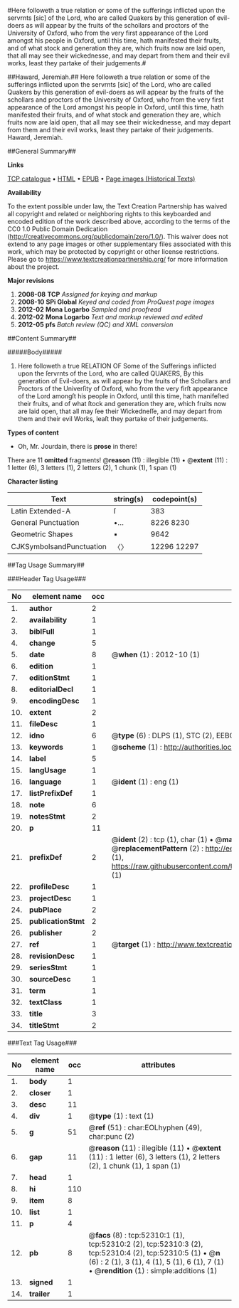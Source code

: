 #Here followeth a true relation or some of the sufferings inflicted upon the servrnts [sic] of the Lord, who are called Quakers by this generation of evil-doers as will appear by the fruits of the schollars and proctors of the University of Oxford, who from the very first appearance of the Lord amongst his people in Oxford, until this time, hath manifested their fruits, and of what stock and generation they are, which fruits now are laid open, that all may see their wickednesse, and may depart from them and their evil works, least they partake of their judgements.#

##Haward, Jeremiah.##
Here followeth a true relation or some of the sufferings inflicted upon the servrnts [sic] of the Lord, who are called Quakers by this generation of evil-doers as will appear by the fruits of the schollars and proctors of the University of Oxford, who from the very first appearance of the Lord amongst his people in Oxford, until this time, hath manifested their fruits, and of what stock and generation they are, which fruits now are laid open, that all may see their wickednesse, and may depart from them and their evil works, least they partake of their judgements.
Haward, Jeremiah.

##General Summary##

**Links**

[TCP catalogue](http://www.ota.ox.ac.uk/tcp/)  • 
[HTML](http://tei.it.ox.ac.uk/tcp/Texts-HTML/free/A43/A43408.html)  • 
[EPUB](http://tei.it.ox.ac.uk/tcp/Texts-EPUB/free/A43/A43408.epub) • 
[Page images (Historical Texts)](https://historicaltexts.jisc.ac.uk/eebo-12005832e)

**Availability**

To the extent possible under law, the Text Creation Partnership has waived all copyright and related or neighboring rights to this keyboarded and encoded edition of the work described above, according to the terms of the CC0 1.0 Public Domain Dedication (http://creativecommons.org/publicdomain/zero/1.0/). This waiver does not extend to any page images or other supplementary files associated with this work, which may be protected by copyright or other license restrictions. Please go to https://www.textcreationpartnership.org/ for more information about the project.

**Major revisions**

1. __2008-08__ __TCP__ *Assigned for keying and markup*
1. __2008-10__ __SPi Global__ *Keyed and coded from ProQuest page images*
1. __2012-02__ __Mona Logarbo__ *Sampled and proofread*
1. __2012-02__ __Mona Logarbo__ *Text and markup reviewed and edited*
1. __2012-05__ __pfs__ *Batch review (QC) and XML conversion*

##Content Summary##

#####Body#####

1. Here followeth a true RELATION OF Some of the Sufferings inflicted upon the ſervrnts of the Lord, who are called QUAKERS, By this generation of Evil-doers, as will appear by the fruits of the Schollars and Proctors of the Univerſity of Oxford, who from the very firſt appearance of the Lord amongſt his people in Oxford, until this time, hath manifeſted their fruits, and of what ſtock and generation they are, which fruits now are laid open, that all may ſee their Wickedneſſe, and may depart from them and their evil Works, leaſt they partake of their judgements.

**Types of content**

  * Oh, Mr. Jourdain, there is **prose** in there!

There are 11 **omitted** fragments! 
 @__reason__ (11) : illegible (11)  •  @__extent__ (11) : 1 letter (6), 3 letters (1), 2 letters (2), 1 chunk (1), 1 span (1)

**Character listing**


|Text|string(s)|codepoint(s)|
|---|---|---|
|Latin Extended-A|ſ|383|
|General Punctuation|•…|8226 8230|
|Geometric Shapes|▪|9642|
|CJKSymbolsandPunctuation|〈〉|12296 12297|

##Tag Usage Summary##

###Header Tag Usage###

|No|element name|occ|attributes|
|---|---|---|---|
|1.|__author__|2||
|2.|__availability__|1||
|3.|__biblFull__|1||
|4.|__change__|5||
|5.|__date__|8| @__when__ (1) : 2012-10 (1)|
|6.|__edition__|1||
|7.|__editionStmt__|1||
|8.|__editorialDecl__|1||
|9.|__encodingDesc__|1||
|10.|__extent__|2||
|11.|__fileDesc__|1||
|12.|__idno__|6| @__type__ (6) : DLPS (1), STC (2), EEBO-CITATION (1), OCLC (1), VID (1)|
|13.|__keywords__|1| @__scheme__ (1) : http://authorities.loc.gov/ (1)|
|14.|__label__|5||
|15.|__langUsage__|1||
|16.|__language__|1| @__ident__ (1) : eng (1)|
|17.|__listPrefixDef__|1||
|18.|__note__|6||
|19.|__notesStmt__|2||
|20.|__p__|11||
|21.|__prefixDef__|2| @__ident__ (2) : tcp (1), char (1)  •  @__matchPattern__ (2) : ([0-9\-]+):([0-9IVX]+) (1), (.+) (1)  •  @__replacementPattern__ (2) : http://eebo.chadwyck.com/downloadtiff?vid=$1&page=$2 (1), https://raw.githubusercontent.com/textcreationpartnership/Texts/master/tcpchars.xml#$1 (1)|
|22.|__profileDesc__|1||
|23.|__projectDesc__|1||
|24.|__pubPlace__|2||
|25.|__publicationStmt__|2||
|26.|__publisher__|2||
|27.|__ref__|1| @__target__ (1) : http://www.textcreationpartnership.org/docs/. (1)|
|28.|__revisionDesc__|1||
|29.|__seriesStmt__|1||
|30.|__sourceDesc__|1||
|31.|__term__|1||
|32.|__textClass__|1||
|33.|__title__|3||
|34.|__titleStmt__|2||


###Text Tag Usage###

|No|element name|occ|attributes|
|---|---|---|---|
|1.|__body__|1||
|2.|__closer__|1||
|3.|__desc__|11||
|4.|__div__|1| @__type__ (1) : text (1)|
|5.|__g__|51| @__ref__ (51) : char:EOLhyphen (49), char:punc (2)|
|6.|__gap__|11| @__reason__ (11) : illegible (11)  •  @__extent__ (11) : 1 letter (6), 3 letters (1), 2 letters (2), 1 chunk (1), 1 span (1)|
|7.|__head__|1||
|8.|__hi__|110||
|9.|__item__|8||
|10.|__list__|1||
|11.|__p__|4||
|12.|__pb__|8| @__facs__ (8) : tcp:52310:1 (1), tcp:52310:2 (2), tcp:52310:3 (2), tcp:52310:4 (2), tcp:52310:5 (1)  •  @__n__ (6) : 2 (1), 3 (1), 4 (1), 5 (1), 6 (1), 7 (1)  •  @__rendition__ (1) : simple:additions (1)|
|13.|__signed__|1||
|14.|__trailer__|1||
